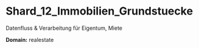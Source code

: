 # Shard_12_Immobilien_Grundstuecke

Datenfluss & Verarbeitung für Eigentum, Miete

**Domain:** realestate

